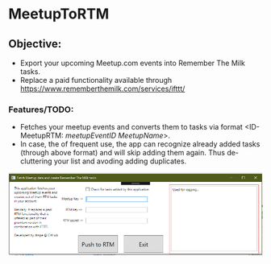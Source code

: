 # MeetupToRTM

## Objective:
 - Export your upcoming Meetup.com events into Remember The Milk tasks.
 - Replace a paid functionality available through <https://www.rememberthemilk.com/services/ifttt/>

### Features/TODO:
 - Fetches your meetup events and converts them to tasks via format <ID-MeetupRTM: _meetupEventID_ _MeetupName_>. 
 - In case, the of frequent use, the app can recognize already added tasks (through above format) and will skip adding them again. Thus de-cluttering your list and avoding adding duplicates.

![image](rtm_meetup.PNG)


